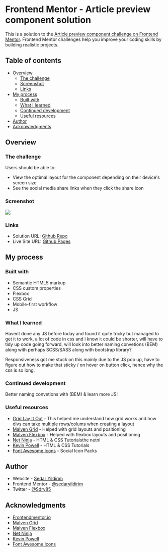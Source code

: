 # Frontend Mentor - Article preview component solution

This is a solution to the [Article preview component challenge on Frontend Mentor](https://www.frontendmentor.io/challenges/article-preview-component-dYBN_pYFT). Frontend Mentor challenges help you improve your coding skills by building realistic projects. 

## Table of contents

- [Overview](#overview)
  - [The challenge](#the-challenge)
  - [Screenshot](#screenshot)
  - [Links](#links)
- [My process](#my-process)
  - [Built with](#built-with)
  - [What I learned](#what-i-learned)
  - [Continued development](#continued-development)
  - [Useful resources](#useful-resources)
- [Author](#author)
- [Acknowledgments](#acknowledgments)

## Overview

### The challenge

Users should be able to:

- View the optimal layout for the component depending on their device's screen size
- See the social media share links when they click the share icon

### Screenshot

![](./screenshot.jpg)

### Links

- Solution URL: [Github Repo](https://github.com/sedaryildirim/article-preview)
- Live Site URL: [Github Pages](https://sedaryildirim.github.io/article-preview/)

## My process

### Built with

- Semantic HTML5 markup
- CSS custom properties
- Flexbox
- CSS Grid
- Mobile-first workflow
- JS

### What I learned

Havent done any JS before today and found it quite tricky but managed to get it to work, a lot of code in css and i know it could be shorter, will have to tidy up code going forward, will look into better naming convetions (BEM) along with perhaps SCSS/SASS along with bootstrap library? 

Responsiveness got me stuck on this mainly due to the JS pop up, have to figure out how to make that sticky / on hover on button click, hence why the css is so long.

### Continued development

Better naming convetions with (BEM) & learn more JS!

### Useful resources

- [Grid Lay It Out](https://grid.layoutit.com/) - This helped me understand how grid works and how divs can take multiple rows/colums when creating a layout
- [Malven Grid](https://grid.malven.co/) - Helped with grid layouts and positioning
- [Malven Flexbox](https://flexbox.malven.co/) - Helped with flexbox layouts and positioning
- [Net Ninja](https://www.youtube.com/thenetninja) - HTML & CSS Tutorialsthe netni
- [Kevin Powell](https://www.youtube.com/kevinpowell) - HTML & CSS Tutorials
- [Font Awesome Icons](https://fontawesome.com/license) - Social Icon Packs

## Author

- Website - [Sedar Yildirim](https://github.com/sedaryildirim)
- Frontend Mentor - [@sedaryildirim](https://www.frontendmentor.io/profile/sedaryildirim)
- Twitter - [@Sdry85](https://www.twitter.com/sdry85)

## Acknowledgments

- [Frontendmentor.io](https://www.frontendmentor.io/)
- [Malven Grid](https://grid.malven.co/)
- [Malven Flexbox](https://flexbox.malven.co/)
- [Net Ninja](https://www.youtube.com/thenetninja)
- [Kevin Powell](https://www.youtube.com/kevinpowell)
- [Font Awesome Icons](https://fontawesome.com/license)